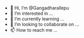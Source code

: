 - 👋 Hi, I’m @Gangadharallepu
- 👀 I’m interested in ...
- 🌱 I’m currently learning ...
- 💞️ I’m looking to collaborate on ...
- 📫 How to reach me ...

<!---
Gangadharallepu/Gangadharallepu is a ✨ special ✨ repository because its `README.md` (this file) appears on your GitHub profile.
You can click the Preview link to take a look at your changes.
--->
